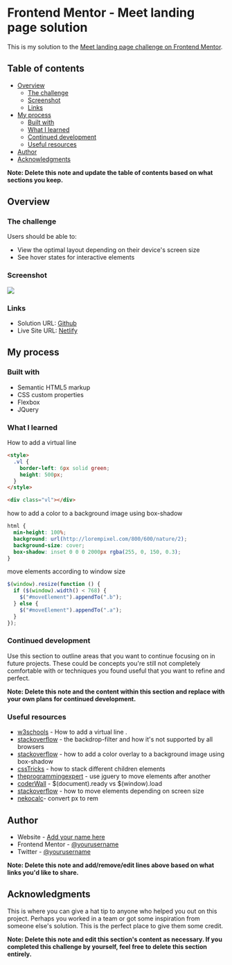 # Frontend Mentor - Meet landing page solution

This is my solution to the [Meet landing page challenge on Frontend Mentor](https://www.frontendmentor.io/challenges/meet-landing-page-rbTDS6OUR).

## Table of contents

- [Overview](#overview)
  - [The challenge](#the-challenge)
  - [Screenshot](#screenshot)
  - [Links](#links)
- [My process](#my-process)
  - [Built with](#built-with)
  - [What I learned](#what-i-learned)
  - [Continued development](#continued-development)
  - [Useful resources](#useful-resources)
- [Author](#author)
- [Acknowledgments](#acknowledgments)

**Note: Delete this note and update the table of contents based on what sections you keep.**

## Overview

### The challenge

Users should be able to:

- View the optimal layout depending on their device's screen size
- See hover states for interactive elements

### Screenshot

![](./screenshot.jpg)

### Links

- Solution URL: [Github](https://github.com/Mabchir/meet-landing-page-challenge)
- Live Site URL: [Netlify](https://github.com/Mabchir/meet-landing-page-challenge)

## My process

### Built with

- Semantic HTML5 markup
- CSS custom properties
- Flexbox
- JQuery

### What I learned

How to add a virtual line

```html
<style>
  .vl {
    border-left: 6px solid green;
    height: 500px;
  }
</style>

<div class="vl"></div>
```

how to add a color to a background image using box-shadow

```css
html {
  min-height: 100%;
  background: url(http://lorempixel.com/800/600/nature/2);
  background-size: cover;
  box-shadow: inset 0 0 0 2000px rgba(255, 0, 150, 0.3);
}
```

move elements according to window size

```js
$(window).resize(function () {
  if ($(window).width() < 768) {
    $("#moveElement").appendTo(".b");
  } else {
    $("#moveElement").appendTo(".a");
  }
});
```

### Continued development

Use this section to outline areas that you want to continue focusing on in future projects. These could be concepts you're still not completely comfortable with or techniques you found useful that you want to refine and perfect.

**Note: Delete this note and the content within this section and replace with your own plans for continued development.**

### Useful resources

- [w3schools](https://www.w3schools.com/howto/howto_css_vertical_line.asp) - How to add a virtual line .
- [stackoverflow](https://stackoverflow.com/questions/38145368/css-workaround-to-backdrop-filter) - the backdrop-filter and how it's not supported by all browsers
- [stackoverflow](https://stackoverflow.com/questions/36679649/how-to-add-a-color-overlay-to-a-background-image) - how to add a color overlay to a background image using box-shadow
- [cssTricks](https://css-tricks.com/how-to-stack-elements-in-css/) - how to stack different children elements
- [theprogrammingexpert](https://theprogrammingexpert.com/jquery-move-element-after-another/) - use jguery to move elements after another
- [coderWall](https://coderwall.com/p/_jothq/jquery-when-to-use-document-ready-and-when-window-load) - $(document).ready vs $(window).load
- [stackoverflow](https://stackoverflow.com/questions/43229447/how-to-move-div-inside-another-in-on-responsive) - how to move elements depending on screen size
- [nekocalc](https://nekocalc.com/px-to-rem-converter)- convert px to rem

## Author

- Website - [Add your name here](https://www.your-site.com)
- Frontend Mentor - [@yourusername](https://www.frontendmentor.io/profile/yourusername)
- Twitter - [@yourusername](https://www.twitter.com/yourusername)

**Note: Delete this note and add/remove/edit lines above based on what links you'd like to share.**

## Acknowledgments

This is where you can give a hat tip to anyone who helped you out on this project. Perhaps you worked in a team or got some inspiration from someone else's solution. This is the perfect place to give them some credit.

**Note: Delete this note and edit this section's content as necessary. If you completed this challenge by yourself, feel free to delete this section entirely.**
